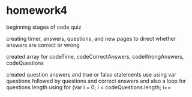 # homework4


beginning stages of code quiz

creating timer, answers, questions, and new pages to direct whether answers are correct or wrong

created array for codeTime, codeCorrectAnswers, codeWrongAnswers, codeQuestions

created question answers and true or falso statements use using var questions followed by questions and correct answers and also a loop
for questions length using  for (var i = 0; i < codeQuestions.length; i++
